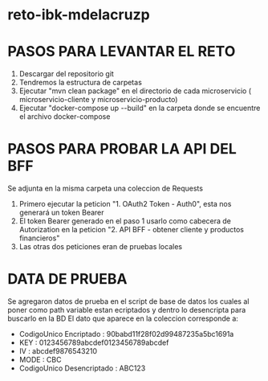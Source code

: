 # reto-ibk-mdelacruzp

# PASOS PARA LEVANTAR EL RETO
1. Descargar del repositorio git
2. Tendremos la estructura de carpetas
2. Ejecutar "mvn clean package" en el directorio de cada microservicio ( microservicio-cliente y microservicio-producto)
3. Ejecutar  "docker-compose up --build" en la carpeta donde se encuentre el archivo docker-compose

# PASOS PARA PROBAR LA API DEL BFF
Se adjunta en la misma carpeta una coleccion de Requests
1. Primero ejecutar la peticion "1. OAuth2 Token - Auth0", esta nos generará un token Bearer
2. El token Bearer generado en el paso 1 usarlo como cabecera de Autorization en la peticion "2. API BFF - obtener cliente y productos financieros"
3. Las otras dos peticiones eran de pruebas locales

# DATA DE PRUEBA
Se agregaron datos de prueba en el script de base de datos los cuales al poner como path variable estan ecriptados y dentro lo desencripta para buscarlo en la BD
El dato que aparece en la coleccion corresponde a:
- CodigoUnico Encriptado : 90babd11f28f02d99487235a5bc1691a
- KEY : 0123456789abcdef0123456789abcdef
- IV : abcdef9876543210
- MODE : CBC
- CodigoUnico Desencriptado : ABC123
